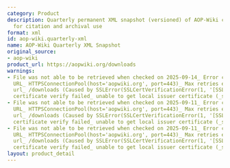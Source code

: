 ```yaml
---
category: Product
description: Quarterly permanent XML snapshot (versioned) of AOP-Wiki content suitable
  for citation and archival use
format: xml
id: aop-wiki.quarterly-xml
name: AOP-Wiki Quarterly XML Snapshot
original_source:
- aop-wiki
product_url: https://aopwiki.org/downloads
warnings:
- File was not able to be retrieved when checked on 2025-09-14_ Error connecting to
  URL_ HTTPSConnectionPool(host='aopwiki.org', port=443)_ Max retries exceeded with
  url_ /downloads (Caused by SSLError(SSLCertVerificationError(1, '[SSL_ CERTIFICATE_VERIFY_FAILED]
  certificate verify failed_ unable to get local issuer certificate (_ssl.c_1000)')))
- File was not able to be retrieved when checked on 2025-09-11_ Error connecting to
  URL_ HTTPSConnectionPool(host='aopwiki.org', port=443)_ Max retries exceeded with
  url_ /downloads (Caused by SSLError(SSLCertVerificationError(1, '[SSL_ CERTIFICATE_VERIFY_FAILED]
  certificate verify failed_ unable to get local issuer certificate (_ssl.c_1000)')))
- File was not able to be retrieved when checked on 2025-09-11_ Error connecting to
  URL_ HTTPSConnectionPool(host='aopwiki.org', port=443)_ Max retries exceeded with
  url_ /downloads (Caused by SSLError(SSLCertVerificationError(1, '[SSL_ CERTIFICATE_VERIFY_FAILED]
  certificate verify failed_ unable to get local issuer certificate (_ssl.c_1017)')))
layout: product_detail
---
```

